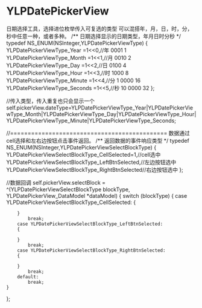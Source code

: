 # YLPDatePickerView
日期选择工具，选择进位枚举传入可复选的类型
可以混搭年，月，日，时，分，秒中任意一种，或者多种。
/**
 日期选择显示的日期类型，年月日时分秒
 */
typedef NS_ENUM(NSInteger,YLPDatePickerViewType) {
    YLPDatePickerViewType_Year      =1<<0,//年   0001 1
    YLPDatePickerViewType_Month     =1<<1,//月   0010 2
    YLPDatePickerViewType_Day       =1<<2,//日   0100 4
    YLPDatePickerViewType_Hour      =1<<3,//时   1000 8
    YLPDatePickerViewType_Minute    =1<<4,//分   1 0000  16
    YLPDatePickerViewType_Seconds   =1<<5,//秒   10 0000 32
};

//传入类型，传入重复也只会显示一个
self.pickerView.dateType=YLPDatePickerViewType_Year|YLPDatePickerViewType_Month|YLPDatePickerViewType_Day|YLPDatePickerViewType_Hour|YLPDatePickerViewType_Minute|YLPDatePickerViewType_Seconds;


//=============================================
数据通过cell选择和左右边按钮点击事件返回。
/**
 返回数据的事件响应类型
 */
typedef NS_ENUM(NSInteger,YLPDatePickerViewSelectBlockType) {
    YLPDatePickerViewSelectBlockType_CellSelected=1,//cell选中
    YLPDatePickerViewSelectBlockType_LeftBtnSelected,//左边按钮选中
    YLPDatePickerViewSelectBlockType_RightBtnSelected//右边按钮选中
};


//数据回调
self.pickerView.selectBlock = ^(YLPDatePickerViewSelectBlockType blockType, YLPDatePickerView_DataModel *dataModel) {
    switch (blockType) {
        case YLPDatePickerViewSelectBlockType_CellSelected:
        {
            
        }
            break;
        case YLPDatePickerViewSelectBlockType_LeftBtnSelected:
        {
           
        }
            break;
        case YLPDatePickerViewSelectBlockType_RightBtnSelected:
        {
            
        }
            break;
        default:
            break;
    }
};

